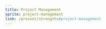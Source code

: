 ```yaml
---
title: Project Management
sprite: project-management
link: /present/strengths#project-management
---
```

